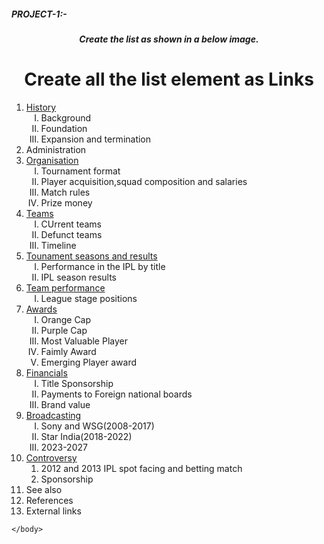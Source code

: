 <html>
    <head>
        <title>web development training</title>
    </head>
    <body>
        <h5>PROJECT-1:-</h5>
        <h5 align="center">Create the list as shown in a below image.</h5>
        <h1 align="center">Create all the list element as Links</h1>
        <ol>
            <li>
                <a href="https://en.wikipedia.org/wiki/History_of_India">History</a>
                <ol type="I">
                    <li>Background</li>
                    <li>Foundation</li>
                    <li>Expansion and termination</li>
                </ol>
            </li>
            <li>Administration</li>
            <li>
                <a href="https://en.wikipedia.org/wiki/Tournament">Organisation</a>
                <ol type="I">
                    <li>Tournament format</li>
                    <li>Player acquisition,squad composition and salaries</li>
                    <li>Match rules</li>
                    <li>Prize money</li>
                </ol>
            </li>
            <li>
                <a href="https://en.wikipedia.org/wiki/Cricket">Teams</a>
                <ol type="I">
                    <li>CUrrent teams</li>
                    <li>Defunct teams</li>
                    <li>Timeline</li>
                </ol>
            </li>
            <li>
                <a href="https://en.wikipedia.org/wiki/Indian_Premier_League">Tounament seasons and results</a>
                <ol type="I">
                    <li>Performance in the IPL by title</li>
                    <li>IPL season results</li>
                </ol>
            </li>
            <li>
                <a href="https://en.wikipedia.org/wiki/List_of_Everton_F.C._seasons">Team performance</a>
                <ol type="I">
                    <li>League stage positions</li>
                </ol>
            </li>
            <li>
                <a href="https://en.wikipedia.org/wiki/ICC_Awards">Awards</a>
                <ol type="I">
                    <li>Orange Cap</li>
                    <li>Purple Cap</li>
                    <li>Most Valuable Player</li>
                    <li>Faimly Award</li>
                    <li>Emerging Player award</li>
                </ol>
            </li>
            <li>
                <a href="https://en.wikipedia.org/wiki/Board_of_Control_for_Cricket_in_India">Financials</a>
                <ol type="I">
                    <li>Title Sponsorship</li>
                    <li>Payments to Foreign national boards</li>
                    <li>Brand value</li>
                </ol>
            </li>
            <li>
                <a href="https://en.wikipedia.org/wiki/Broadcasting_contracts_in_cricket">Broadcasting</a>
                <ol type="I">
                    <li>Sony and WSG(2008-2017)</li>
                    <li>Star India(2018-2022)</li>
                    <li>2023-2027</li>
                </ol>
            </li>
            <li>
                <a href="https://en.wikipedia.org/wiki/Category:Cricket_controversies">Controversy</a>
                <ol type=" I">
                        <li>2012 and 2013 IPL spot facing and betting match</li>
                        <li>Sponsorship</li>
                </ol>
            </li>
            <li>See also</li>
            <li>References</li>
            <li>External links</li>           
        </ol>

    </body>
</html>
